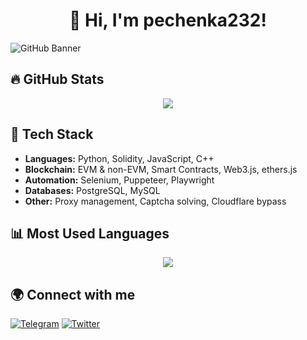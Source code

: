 


<h1 align="center">👋 Hi, I'm pechenka232!</h1>

![GitHub Banner](https://github.com/pechenka232/pechenka232/blob/main/banner.png)  

## 🔥 GitHub Stats
<p align="center">
  <img src="https://github-readme-stats.vercel.app/api?username=pechenka232&show_icons=true&theme=tokyonight" />
</p>

## 🚀 Tech Stack  
- **Languages:** Python, Solidity, JavaScript, C++  
- **Blockchain:** EVM & non-EVM, Smart Contracts, Web3.js, ethers.js  
- **Automation:** Selenium, Puppeteer, Playwright  
- **Databases:** PostgreSQL, MySQL  
- **Other:** Proxy management, Captcha solving, Cloudflare bypass  

## 📊 Most Used Languages
<p align="center">
  <img src="https://github-readme-stats.vercel.app/api/top-langs/?username=pechenka232&layout=compact&theme=tokyonight" />
</p>

## 🌍 Connect with me
[![Telegram](https://img.shields.io/badge/Telegram-blue?style=for-the-badge&logo=telegram)](https://t.me/your_username)
[![Twitter](https://img.shields.io/badge/Twitter-black?style=for-the-badge&logo=twitter)](https://twitter.com/your_username)
